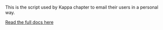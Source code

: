 This is the script used by Kappa chapter to email their users in a personal way.

[Read the full docs here](http://gmailscripts.readthedocs.io/en/latest/)


